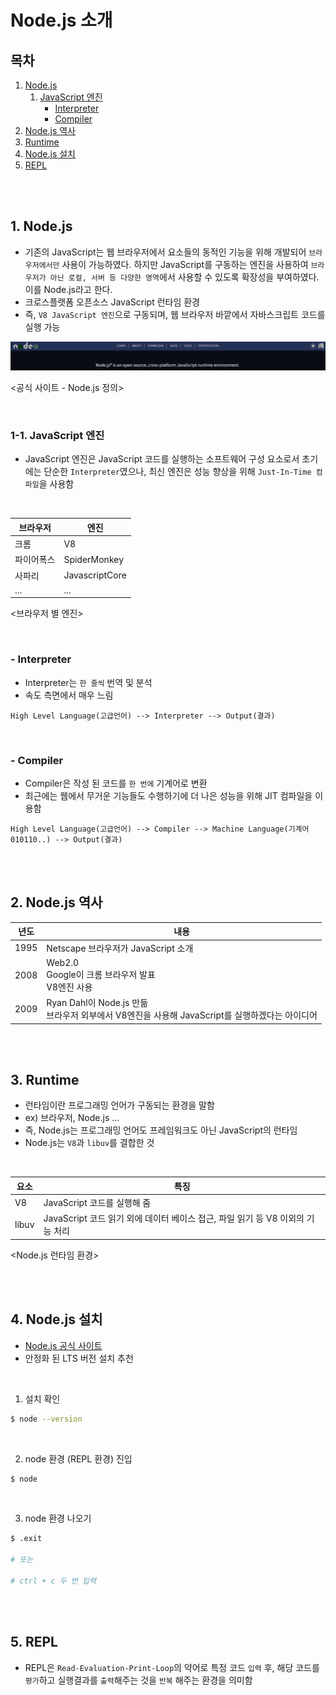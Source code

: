 # Node.js 소개

## 목차

1. [Node.js](#1-nodejs)
    1. [JavaScript 엔진](#1-1-javascript-엔진)
        - [Interpreter](#--interpreter)
        - [Compiler](#--compiler)
2. [Node.js 역사](#2-nodejs-역사)
3. [Runtime](#3-runtime)
4. [Node.js 설치](#4-nodejs-설치)
5. [REPL](#5-repl)


<br>
<br>

## 1. Node.js

-   기존의 JavaScript는 웹 브라우저에서 요소들의 동적인 기능을 위해 개발되어 `브라우저에서만` 사용이 가능하였다. 하지만 JavaScript를 구동하는 엔진을 사용하여 `브라우저가 아닌 로컬, 서버 등 다양한 영역`에서 사용할 수 있도록 확장성을 부여하였다. 이를 Node.js라고 한다.
-   크로스플랫폼 오픈소스 JavaScript 런타임 환경
-   즉, `V8 JavaScript 엔진`으로 구동되며, 웹 브라우저 바깥에서 자바스크립트 코드를 실행 가능

![nodejs 정의](../img/Nodejs_description.png)

<공식 사이트 - Node.js 정의>

<br>

### 1-1. JavaScript 엔진

- JavaScript 엔진은 JavaScript 코드를 실행하는 소프트웨어 구성 요소로서 초기에는 단순한 `Interpreter`였으나, 최신 엔진은 성능 향상을 위해 `Just-In-Time 컴파일`을 사용함

<br/>

| 브라우저  | 엔진             |
|-------|----------------|
| 크롬    | V8             |
| 파이어폭스 | SpiderMonkey   |
| 사파리   | JavascriptCore |
| ...   | ...            |

<브라우저 별 엔진>

<br/>

### - Interpreter

- Interpreter는 `한 줄씩` 번역 및 분석
- 속도 측면에서 매우 느림

```
High Level Language(고급언어) --> Interpreter --> Output(결과)
```

<br/>

### - Compiler

- Compiler은 작성 된 코드를 `한 번에` 기계어로 변환
- 최근에는 웹에서 무거운 기능들도 수행하기에 더 나은 성능을 위해 JIT 컴파일을 이용함

```
High Level Language(고급언어) --> Compiler --> Machine Language(기계어 010110..) --> Output(결과)
```

<br/>
<br/>

## 2. Node.js 역사

| 년도   | 내용                                                                    |
|------|-----------------------------------------------------------------------|
| 1995 | Netscape 브라우저가 JavaScript 소개                                          |
| 2008 | Web2.0<br/>Google이 크롬 브라우저 발표<br/>V8엔진 사용                             |
| 2009 | Ryan Dahl이 Node.js 만듦<br/>브라우저 외부에서 V8엔진을 사용해 JavaScript를 실행하겠다는 아이디어 |

<br/>
<br/>

## 3. Runtime

- 런타임이란 프로그래밍 언어가 구동되는 환경을 말함
- ex) 브라우저, Node.js ...
- 즉, Node.js는 프로그래밍 언어도 프레임워크도 아닌 JavaScript의 런타임
- Node.js는 `V8`과 `libuv`를 결합한 것

<br/>

| 요소    | 특징                                                   |
|-------|------------------------------------------------------|
| V8    | JavaScript 코드를 실행해 줌                                 |
| libuv | JavaScript 코드 읽기 외에 데이터 베이스 접근, 파일 읽기 등 V8 이외의 기능 처리 |

<Node.js 런타임 환경>

<br/>
<br/>

## 4. Node.js 설치

- [Node.js 공식 사이트](https://nodejs.org/en)
- 안정화 된 LTS 버전 설치 추천

<br/>

1. 설치 확인

```bash
$ node --version
```

<br/>

2. node 환경 (REPL 환경) 진입

```bash
$ node
```

<br/>

3. node 환경 나오기

```bash
$ .exit

# 또는

# ctrl + c 두 번 입력
```

<br/>
<br/>

## 5. REPL

- REPL은 `Read-Evaluation-Print-Loop`의 약어로 특정 코드 `입력` 후, 해당 코드를 `평가`하고 실행결과를 `출력`해주는 것을 `반복` 해주는 환경을 의미함
